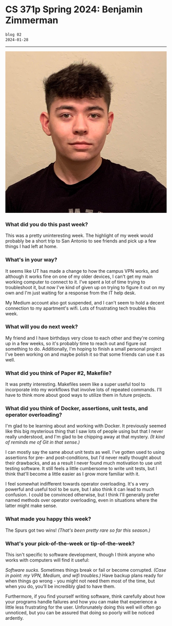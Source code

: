 # CS 371p Spring 2024: Benjamin Zimmerman

```
blog 02
2024-01-28
```

---

![A portrait of me.](../img/me4.jpg)

### What did you do this past week?

This was a pretty uninteresting week. The highlight of my week would probably be a short trip to San Antonio to see friends and pick up a few things I had left at home.

### What's in your way?

It seems like UT has made a change to how the campus VPN works, and although it works fine on one of my older devices, I can't get my main working computer to connect to it. I've spent a lot of time trying to troubleshoot it, but now I've kind of given up on trying to figure it out on my own and I'm just waiting for a response from the IT help desk.

My Medium account also got suspended, and I can't seem to hold a decent connection to my apartment's wifi. Lots of frustrating tech troubles this week.

### What will you do next week?

My friend and I have birthdays very close to each other and they're coming up in a few weeks, so it's probably time to reach out and figure out something to do. Additionally, I'm hoping to finish a small personal project I've been working on and maybe polish it so that some friends can use it as well.

### What did you think of Paper \#2, Makefile?

It was pretty interesting. Makefiles seem like a super useful tool to incorporate into my workflows that involve lots of repeated commands. I'll have to think more about good ways to utilize them in future projects.

### What did you think of Docker, assertions, unit tests, and operator overloading?

I'm glad to be learning about and working with Docker. It previously seemed like this big mysterious thing that I saw lots of people using but that I never really understood, and I'm glad to be chipping away at that mystery. *(It kind of reminds me of Git in that sense.)*

I can mostly say the same about unit tests as well. I've gotten used to using assertions for pre- and post-conditions, but I'd never really thought about their drawbacks, and as a result I never found much motivation to use unit testing software. It still feels a little cumbersome to write unit tests, but I think that'll become a little easier as I grow more familiar with it.

I feel somewhat indifferent towards operator overloading. It's a very powerful and useful tool to be sure, but I also think it can lead to much confusion. I could be convinced otherwise, but I think I'll generally prefer named methods over operator overloading, even in situations where the latter might make sense.

### What made you happy this week?

The Spurs got two wins! *(That's been pretty rare so far this season.)*

### What's your pick-of-the-week or tip-of-the-week?

This isn't specific to software development, though I think anyone who works with computers will find it useful:

*Software sucks.* Sometimes things break or fail or become corrupted. *(Case in point: my VPN, Medium, and wifi troubles.)* Have backup plans ready for when things go wrong - you might not need them most of the time, but when you do, you'll be incredibly glad to have them.

Furthermore, if you find yourself writing software, think carefully about how your programs handle failures and how you can make that experience a little less frustrating for the user. Unforunately doing this well will often go unnoticed, but you can be assured that doing so poorly will be noticed ardently.